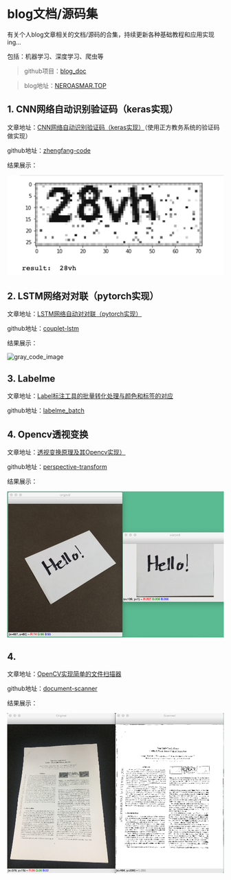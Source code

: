 # blog文档/源码集

有关个人blog文章相关的文档/源码的合集，持续更新各种基础教程和应用实现ing... 

包括：机器学习、深度学习、爬虫等

> github项目：[blog_doc](https://github.com/NeroAsmarr/blog_doc)

> blog地址：[NEROASMAR.TOP](https://neroasmar.top/)

## 1. CNN网络自动识别验证码（keras实现）

文章地址：[CNN网络自动识别验证码（keras实现）](https://neroasmar.top/zhengfang-code/)（使用正方教务系统的验证码做实现）

github地址：[zhengfang-code](https://github.com/NeroAsmarr/blog_doc/tree/master/zhengfang-code)

结果展示：

![zhengfang_predict_result](zhengfang-code/image/predict_result.png)

## 2. LSTM网络对对联（pytorch实现）

文章地址：[LSTM网络自动对对联（pytorch实现）](https://neroasmar.top/couplet-lstm/)

github地址：[couplet-lstm](https://github.com/NeroAsmarr/blog_doc/tree/master/couplet-lstm)

结果展示：

![gray_code_image](couplet-lstm/image/result.png)

## 3. Labelme

文章地址：[Label标注工具的批量转化处理与颜色和标签的对应](https://neroasmar.top/labelme-batch/)

github地址：[labelme_batch](https://github.com/NeroAsmarr/blog_doc/tree/master/labelme_batch)

## 4. Opencv透视变换

文章地址：[透视变换原理及其Opencv实现）](https://neroasmar.top/perspective-transform/)

github地址：[perspective-transform](https://github.com/NeroAsmarr/blog_doc/tree/master/perspective-transform)

结果展示：

![gray_code_image](perspective-transform/image/result.png)

## 4. 

文章地址：[OpenCV实现简单的文件扫描器](https://neroasmar.top/document-scanner/)

github地址：[document-scanner](https://github.com/NeroAsmarr/blog_doc/tree/master/document-scanner)

结果展示：

![document-scanner](document-scanner/image/result.png)
